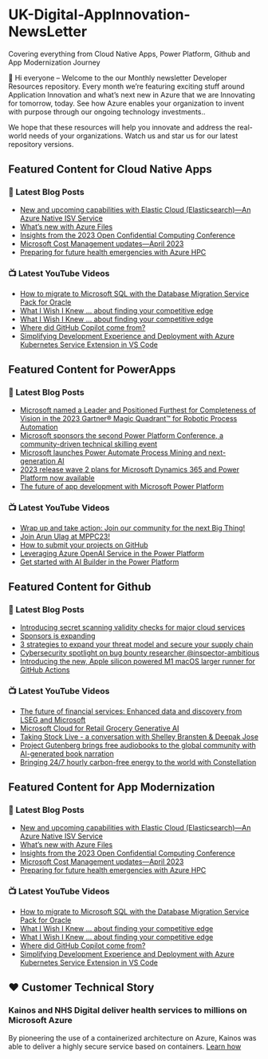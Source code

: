 # UK-Digital-AppInnovation-NewsLetter

Covering everything from Cloud Native Apps, Power Platform, Github and App Modernization Journey

👋 Hi everyone – Welcome to the our Monthly newsletter Developer Resources repository. Every month we’re featuring exciting stuff around Application Innovation and what’s next new in Azure that we are Innovating for tomorrow, today. See how Azure enables your organization to invent with purpose through our ongoing technology investments..


We hope that these resources will help you innovate and address the real-world needs of your organizations. Watch us and star us for our latest repository versions.

## Featured Content for Cloud Native Apps


### 📝 Latest Blog Posts

    
<!-- BLOGCNA:START -->
- [New and upcoming capabilities with Elastic Cloud (Elasticsearch)—An Azure Native ISV Service](https://azure.microsoft.com/blog/new-and-upcoming-capabilities-with-elastic-cloud-elasticsearch-an-azure-native-isv-service/)
- [What’s new with Azure Files](https://azure.microsoft.com/blog/what-s-new-with-azure-files/)
- [Insights from the 2023 Open Confidential Computing Conference](https://azure.microsoft.com/blog/insights-from-the-2023-open-confidential-computing-conference/)
- [Microsoft Cost Management updates—April 2023](https://azure.microsoft.com/blog/microsoft-cost-management-updates-april-2023/)
- [Preparing for future health emergencies with Azure HPC ](https://azure.microsoft.com/blog/preparing-for-future-health-emergencies-with-azure-hpc/)
<!-- BLOGCNA:END -->

### 📺 Latest YouTube Videos

 
<!-- YOUTUBECNA:START -->
- [How to migrate to Microsoft SQL with the Database Migration Service Pack for Oracle](https://www.youtube.com/watch?v=lRIkWyoT2nk)
- [What I Wish I Knew ... about finding your competitive edge](https://www.youtube.com/watch?v=BjI_ErNh1Oc)
- [What I Wish I Knew ... about finding your competitive edge](https://www.youtube.com/watch?v=-Qp6RU8iA14)
- [Where did GitHub Copilot come from?](https://www.youtube.com/watch?v=FTJv6qV2K-A)
- [Simplifying Development Experience and Deployment with Azure Kubernetes Service Extension in VS Code](https://www.youtube.com/watch?v=9R77V47bdrw)
<!-- YOUTUBECNA:END -->

##  Featured Content for PowerApps
### 📝 Latest Blog Posts
<!-- BLOGPOWER:START -->
- [Microsoft named a Leader and Positioned Furthest for Completeness of Vision in the 2023 Gartner® Magic Quadrant™ for Robotic Process Automation](https://powerautomate.microsoft.com/en-us/blog/microsoft-named-a-leader-and-positioned-furthest-for-completeness-of-vision-in-the-2023-gartner-magic-quadrant-for-robotic-process-automation/)
- [Microsoft sponsors the second Power Platform Conference, a community-driven technical skilling event](https://cloudblogs.microsoft.com/powerplatform/2023/07/25/microsoft-sponsors-the-second-power-platform-conference-a-community-driven-technical-skilling-event/)
- [Microsoft launches Power Automate Process Mining and next-generation AI](https://cloudblogs.microsoft.com/powerplatform/2023/07/18/microsoft-launches-power-automate-process-mining-and-next-generation-ai/)
- [2023 release wave 2 plans for Microsoft Dynamics 365 and Power Platform now available](https://cloudblogs.microsoft.com/dynamics365/bdm/2023/07/18/2023-release-wave-2-plans-for-microsoft-dynamics-365-and-power-platform-now-available/)
- [The future of app development with Microsoft Power Platform](https://cloudblogs.microsoft.com/powerplatform/2023/05/23/the-future-of-app-development-with-microsoft-power-platform/)
<!-- BLOGPOWER:END -->
 ### 📺 Latest YouTube Videos
    
<!-- YOUTUBEPOWER:START -->
- [Wrap up and take action: Join our community for the next Big Thing!](https://www.youtube.com/watch?v=x44dWCgqJQ4)
- [Join Arun Ulag at MPPC23!](https://www.youtube.com/watch?v=5ZDUqJEkoFM)
- [How to submit your projects on GitHub](https://www.youtube.com/watch?v=S5Zk_0lvAdM)
- [Leveraging Azure OpenAI Service in the Power Platform](https://www.youtube.com/watch?v=LbbEY2Juq90)
- [Get started with AI Builder in the Power Platform](https://www.youtube.com/watch?v=iEE7FTi05hE)
<!-- YOUTUBEPOWER:END -->

##  Featured Content for Github
### 📝 Latest Blog Posts
<!-- BLOGGITHUB:START -->
- [Introducing secret scanning validity checks for major cloud services](https://github.blog/2023-10-04-introducing-secret-scanning-validity-checks-for-major-cloud-services/)
- [Sponsors is expanding](https://github.blog/2023-10-03-sponsors-is-expanding/)
- [3 strategies to expand your threat model and secure your supply chain](https://github.blog/2023-10-03-3-strategies-to-expand-your-threat-model-and-secure-your-supply-chain/)
- [Cybersecurity spotlight on bug bounty researcher @inspector-ambitious](https://github.blog/2023-10-02-cybersecurity-spotlight-on-bug-bounty-researcher-inspector-ambitious/)
- [Introducing the new, Apple silicon powered M1 macOS larger runner for GitHub Actions](https://github.blog/2023-10-02-introducing-the-new-apple-silicon-powered-m1-macos-larger-runner-for-github-actions/)
<!-- BLOGGITHUB:END -->
### 📺 Latest YouTube Videos
<!-- YOUTUBEGITHUB:START -->
- [The future of financial services: Enhanced data and discovery from LSEG and Microsoft](https://www.youtube.com/watch?v=TM4ehzYyRPw)
- [Microsoft Cloud for Retail Grocery Generative AI](https://www.youtube.com/watch?v=f9V87NftLBA)
- [Taking Stock Live - a conversation with Shelley Bransten &amp; Deepak Jose](https://www.youtube.com/watch?v=-0oQVTXLa6o)
- [Project Gutenberg brings free audiobooks to the global community with AI-generated book narration](https://www.youtube.com/watch?v=iB01e1_xRgc)
- [Bringing 24/7 hourly carbon-free energy to the world with Constellation](https://www.youtube.com/watch?v=GEZc_4oZllM)
<!-- YOUTUBEGITHUB:END -->
##  Featured Content for App Modernization
### 📝 Latest Blog Posts
<!-- BLOGAPPMOD:START -->
- [New and upcoming capabilities with Elastic Cloud (Elasticsearch)—An Azure Native ISV Service](https://azure.microsoft.com/blog/new-and-upcoming-capabilities-with-elastic-cloud-elasticsearch-an-azure-native-isv-service/)
- [What’s new with Azure Files](https://azure.microsoft.com/blog/what-s-new-with-azure-files/)
- [Insights from the 2023 Open Confidential Computing Conference](https://azure.microsoft.com/blog/insights-from-the-2023-open-confidential-computing-conference/)
- [Microsoft Cost Management updates—April 2023](https://azure.microsoft.com/blog/microsoft-cost-management-updates-april-2023/)
- [Preparing for future health emergencies with Azure HPC ](https://azure.microsoft.com/blog/preparing-for-future-health-emergencies-with-azure-hpc/)
<!-- BLOGAPPMOD:END -->
### 📺 Latest YouTube Videos
<!-- YOUTUBEAPPMOD:START -->
- [How to migrate to Microsoft SQL with the Database Migration Service Pack for Oracle](https://www.youtube.com/watch?v=lRIkWyoT2nk)
- [What I Wish I Knew ... about finding your competitive edge](https://www.youtube.com/watch?v=BjI_ErNh1Oc)
- [What I Wish I Knew ... about finding your competitive edge](https://www.youtube.com/watch?v=-Qp6RU8iA14)
- [Where did GitHub Copilot come from?](https://www.youtube.com/watch?v=FTJv6qV2K-A)
- [Simplifying Development Experience and Deployment with Azure Kubernetes Service Extension in VS Code](https://www.youtube.com/watch?v=9R77V47bdrw)
<!-- YOUTUBEAPPMOD:END -->


## ♥️ Customer Technical Story 

### Kainos and NHS Digital deliver health services to millions on Microsoft Azure

By pioneering the use of a containerized architecture on Azure, Kainos was able to deliver a highly secure service based on containers. [Learn how](https://customers.microsoft.com/en-us/story/1368348549535774520-kainos-and-nhs-digital-deliver-health-services-to-millions-on-microsoft-azure)


